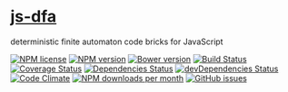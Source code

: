 [js-dfa](http://aureooms.github.io/js-dfa)
==

deterministic finite automaton code bricks for JavaScript

[![NPM license](http://img.shields.io/npm/l/aureooms-js-dfa.svg?style=flat)](https://raw.githubusercontent.com/aureooms/js-dfa/master/LICENSE)
[![NPM version](http://img.shields.io/npm/v/aureooms-js-dfa.svg?style=flat)](https://www.npmjs.org/package/aureooms-js-dfa)
[![Bower version](http://img.shields.io/bower/v/aureooms-js-dfa.svg?style=flat)](http://bower.io/search/?q=aureooms-js-dfa)
[![Build Status](http://img.shields.io/travis/aureooms/js-dfa.svg?style=flat)](https://travis-ci.org/aureooms/js-dfa)
[![Coverage Status](http://img.shields.io/coveralls/aureooms/js-dfa.svg?style=flat)](https://coveralls.io/r/aureooms/js-dfa)
[![Dependencies Status](http://img.shields.io/david/aureooms/js-dfa.svg?style=flat)](https://david-dm.org/aureooms/js-dfa#info=dependencies)
[![devDependencies Status](http://img.shields.io/david/dev/aureooms/js-dfa.svg?style=flat)](https://david-dm.org/aureooms/js-dfa#info=devDependencies)
[![Code Climate](http://img.shields.io/codeclimate/github/aureooms/js-dfa.svg?style=flat)](https://codeclimate.com/github/aureooms/js-dfa)
[![NPM downloads per month](http://img.shields.io/npm/dm/aureooms-js-dfa.svg?style=flat)](https://www.npmjs.org/package/aureooms-js-dfa)
[![GitHub issues](http://img.shields.io/github/issues/aureooms/js-dfa.svg?style=flat)](https://github.com/aureooms/js-dfa/issues)

